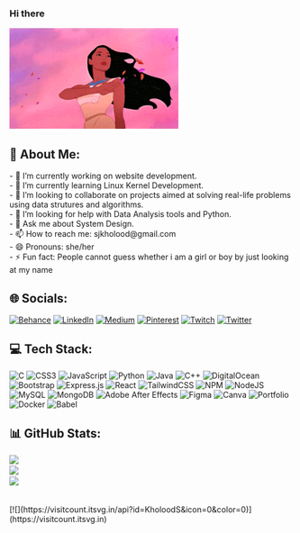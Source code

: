 ### Hi there
<img src="https://github.com/KholoodS/KholoodS/blob/main/Hello.gif" style="max-width: 100%; display: inline-block" >
 <h2>💫 About Me:</h2>
- 🔭 I’m currently working on website development.<br>- 🌱 I’m currently learning Linux Kernel Development.<br>- 👯 I’m looking to collaborate on projects aimed at solving real-life problems using data strutures and algorithms.<br>- 🤔 I’m looking for help with Data Analysis tools and Python.<br>- 💬 Ask me about System Design.<br>- 📫 How to reach me: sjkholood@gmail.com<br>- 😄 Pronouns: she/her<br>- ⚡ Fun fact: People cannot guess whether i am a girl or boy by just looking at my name<br>


 <h2>🌐 Socials:</h2>
 
[![Behance](https://img.shields.io/badge/Behance-1769ff?logo=behance&logoColor=white)](https://behance.net/kholoodsajid) [![LinkedIn](https://img.shields.io/badge/LinkedIn-%230077B5.svg?logo=linkedin&logoColor=white)](https://linkedin.com/in/kholood-jenan-sajid) [![Medium](https://img.shields.io/badge/Medium-12100E?logo=medium&logoColor=white)](https://medium.com/@@sjkholood) [![Pinterest](https://img.shields.io/badge/Pinterest-%23E60023.svg?logo=Pinterest&logoColor=white)](https://pinterest.com/@kholoodsajid) [![Twitch](https://img.shields.io/badge/Twitch-%239146FF.svg?logo=Twitch&logoColor=white)](https://twitch.tv/kholoodjenan) [![Twitter](https://img.shields.io/badge/Twitter-%231DA1F2.svg?logo=Twitter&logoColor=white)](https://twitter.com/@KholoodSajid) 
<br>
 


<h2> 💻 Tech Stack:</h2>

![C](https://img.shields.io/badge/c-%2300599C.svg?style=for-the-badge&logo=c&logoColor=white) ![CSS3](https://img.shields.io/badge/css3-%231572B6.svg?style=for-the-badge&logo=css3&logoColor=white) ![JavaScript](https://img.shields.io/badge/javascript-%23323330.svg?style=for-the-badge&logo=javascript&logoColor=%23F7DF1E) ![Python](https://img.shields.io/badge/python-3670A0?style=for-the-badge&logo=python&logoColor=ffdd54) ![Java](https://img.shields.io/badge/java-%23ED8B00.svg?style=for-the-badge&logo=java&logoColor=white) ![C++](https://img.shields.io/badge/c++-%2300599C.svg?style=for-the-badge&logo=c%2B%2B&logoColor=white) ![DigitalOcean](https://img.shields.io/badge/DigitalOcean-%230167ff.svg?style=for-the-badge&logo=digitalOcean&logoColor=white) ![Bootstrap](https://img.shields.io/badge/bootstrap-%23563D7C.svg?style=for-the-badge&logo=bootstrap&logoColor=white) ![Express.js](https://img.shields.io/badge/express.js-%23404d59.svg?style=for-the-badge&logo=express&logoColor=%2361DAFB) ![React](https://img.shields.io/badge/react-%2320232a.svg?style=for-the-badge&logo=react&logoColor=%2361DAFB) ![TailwindCSS](https://img.shields.io/badge/tailwindcss-%2338B2AC.svg?style=for-the-badge&logo=tailwind-css&logoColor=white) ![NPM](https://img.shields.io/badge/NPM-%23000000.svg?style=for-the-badge&logo=npm&logoColor=white) ![NodeJS](https://img.shields.io/badge/node.js-6DA55F?style=for-the-badge&logo=node.js&logoColor=white) ![MySQL](https://img.shields.io/badge/mysql-%2300f.svg?style=for-the-badge&logo=mysql&logoColor=white) ![MongoDB](https://img.shields.io/badge/MongoDB-%234ea94b.svg?style=for-the-badge&logo=mongodb&logoColor=white) ![Adobe After Effects](https://img.shields.io/badge/Adobe%20After%20Effects-9999FF.svg?style=for-the-badge&logo=Adobe%20After%20Effects&logoColor=white) 	![Figma](https://img.shields.io/badge/figma-%23F24E1E.svg?style=for-the-badge&logo=figma&logoColor=white) ![Canva](https://img.shields.io/badge/Canva-%2300C4CC.svg?style=for-the-badge&logo=Canva&logoColor=white) ![Portfolio](https://img.shields.io/badge/Portfolio-%23000000.svg?style=for-the-badge&logo=firefox&logoColor=#FF7139) ![Docker](https://img.shields.io/badge/docker-%230db7ed.svg?style=for-the-badge&logo=docker&logoColor=white) ![Babel](https://img.shields.io/badge/Babel-F9DC3e?style=for-the-badge&logo=babel&logoColor=black)
<br>


 <h2>📊 GitHub Stats:</h2>
 
![](https://github-readme-stats.vercel.app/api?username=KholoodS&theme=dark&hide_border=false&include_all_commits=true&count_private=true)<br/>
![](https://github-readme-streak-stats.herokuapp.com/?user=KholoodS&theme=dark&hide_border=false)<br/>
![](https://github-readme-stats.vercel.app/api/top-langs/?username=KholoodS&theme=dark&hide_border=false&include_all_commits=true&count_private=true&layout=compact)

<br>
[![](https://visitcount.itsvg.in/api?id=KholoodS&icon=0&color=0)](https://visitcount.itsvg.in)

